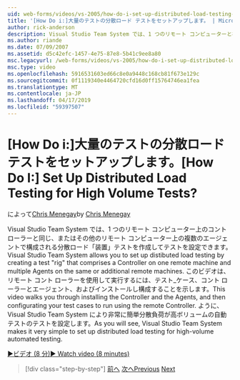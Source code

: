 ```yaml
---
uid: web-forms/videos/vs-2005/how-do-i-set-up-distributed-load-testing-for-high-volume-tests
title: '[How Do i:]大量のテストの分散ロード テストをセットアップします。 | Microsoft Docs'
author: rick-anderson
description: Visual Studio Team System では、1 つのリモート コンピューターと複数のコント ローラーを構成する分散ロード テスト '装置' を作成してテストを設定できます。
ms.author: riande
ms.date: 07/09/2007
ms.assetid: d5c42efc-1457-4e75-87e8-5b41c9ee8a80
msc.legacyurl: /web-forms/videos/vs-2005/how-do-i-set-up-distributed-load-testing-for-high-volume-tests
msc.type: video
ms.openlocfilehash: 5916531603ed66c8e0a9448c168cb81f673e129c
ms.sourcegitcommit: 0f1119340e4464720cfd16d0ff15764746ea1fea
ms.translationtype: MT
ms.contentlocale: ja-JP
ms.lasthandoff: 04/17/2019
ms.locfileid: "59397507"
---
```

# <a name="how-do-i-set-up-distributed-load-testing-for-high-volume-tests"></a><span data-ttu-id="e76c1-104">[How Do i:]大量のテストの分散ロード テストをセットアップします。</span><span class="sxs-lookup"><span data-stu-id="e76c1-104">[How Do I:] Set Up Distributed Load Testing for High Volume Tests?</span></span>

<span data-ttu-id="e76c1-105">によって[Chris Menegay](https://twitter.com/CMenegay)</span><span class="sxs-lookup"><span data-stu-id="e76c1-105">by [Chris Menegay](https://twitter.com/CMenegay)</span></span>

<span data-ttu-id="e76c1-106">Visual Studio Team System では、1 つのリモート コンピューター上のコント ローラーと同じ、またはその他のリモート コンピューター上の複数のエージェントで構成される分散ロード「装置」テストを作成してテストを設定できます。</span><span class="sxs-lookup"><span data-stu-id="e76c1-106">Visual Studio Team System allows you to set up distibuted load testing by creating a test "rig" that comprises a Controller on one remote machine and multiple Agents on the same or additional remote machines.</span></span> <span data-ttu-id="e76c1-107">このビデオは、リモート コント ローラーを使用して実行するには、テスト_ケース、コント ローラーとエージェント、およびインストールし構成することを示します。</span><span class="sxs-lookup"><span data-stu-id="e76c1-107">This video walks you through installing the Controller and the Agents, and then configurating your test cases to run using the remote Controller.</span></span> <span data-ttu-id="e76c1-108">ように、Visual Studio Team System により非常に簡単分散負荷が高ボリュームの自動テストのテストを設定します。</span><span class="sxs-lookup"><span data-stu-id="e76c1-108">As you will see, Visual Studio Team System makes it very simple to set up distributed load testing for high-volume automated testing.</span></span>

[<span data-ttu-id="e76c1-109">&#9654;ビデオ (8 分)</span><span class="sxs-lookup"><span data-stu-id="e76c1-109">&#9654; Watch video (8 minutes)</span></span>](https://channel9.msdn.com/Blogs/ASP-NET-Site-Videos/how-do-i-set-up-distributed-load-testing-for-high-volume-tests)

> [!div class="step-by-step"]
> <span data-ttu-id="e76c1-110">[前へ](how-do-i-tune-web-application-performance-with-profiling.md)
> [次へ](how-do-i-enforce-coding-standards-with-code-analysis.md)</span><span class="sxs-lookup"><span data-stu-id="e76c1-110">[Previous](how-do-i-tune-web-application-performance-with-profiling.md)
[Next](how-do-i-enforce-coding-standards-with-code-analysis.md)</span></span>
